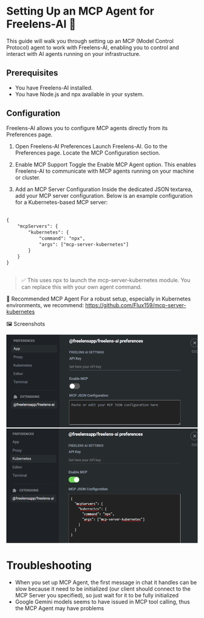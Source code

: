 # Setting Up an MCP Agent for Freelens-AI 📡 
This guide will walk you through setting up an MCP (Model Control Protocol) agent to work with Freelens-AI, enabling you to control and interact with AI agents running on your infrastructure.

## Prerequisites
- You have Freelens-AI installed.
- You have Node.js and npx available in your system.

## Configuration
Freelens-AI allows you to configure MCP agents directly from its Preferences page.

1. Open Freelens-AI Preferences
Launch Freelens-AI.
Go to the Preferences page.
Locate the MCP Configuration section.

2. Enable MCP Support
Toggle the Enable MCP Agent option. This enables Freelens-AI to communicate with MCP agents running on your machine or cluster.

3. Add an MCP Server Configuration
Inside the dedicated JSON textarea, add your MCP server configuration. Below is an example configuration for a Kubernetes-based MCP server:

<pre lang="markdown"> <code>
{ 
    "mcpServers": { 
        "kubernetes": { 
            "command": "npx", 
            "args": ["mcp-server-kubernetes"] 
        } 
    } 
} 
</code> </pre>
> ✅ This uses npx to launch the mcp-server-kubernetes module. You can replace this with your own agent command.

🚀 Recommended MCP Agent
For a robust setup, especially in Kubernetes environments, we recommend:
https://github.com/Flux159/mcp-server-kubernetes

🖼️ Screenshots

![alt text](images/mcpsettings.png)
![alt text](images/mcpset.png)

# Troubleshooting
- When you set up MCP Agent, the first message in chat it handles can be slow because it need to be initialized (our client should connect to the MCP Server you specified), so just wait for it to be fully initialized
- Google Gemini models seems to have issued in MCP tool calling, thus the MCP Agent may have problems